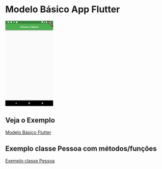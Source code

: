 # Modelo Básico App Flutter

<img src="https://github.com/thiagobraddock/senac-android/blob/master/aula4/Screenshot_1560966474.png" width="150">

## Veja o Exemplo

[Modelo Básico Flutter](modelo.dart)

## Exemplo classe Pessoa com métodos/funções
[Exemplo classe Pessoa](pessoa.dart)
